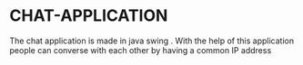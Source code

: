# CHAT-APPLICATION

The chat application is made in java swing . With the help of this
application people can converse with each other by having a
common IP address
